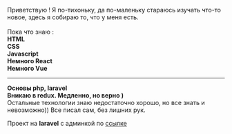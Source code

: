 Приветствую ! Я по-тихоньку, да по-маленьку стараюсь изучать что-то новое, здесь я собираю то, что у меня есть.
<br>
<br>
Пока что знаю :
<br>
<b>HTML</b>
<br>
<b>CSS</b>
<br>
<b>Javascript</b>
<br>
<b>Немного React</b>
<br>
<b>Немного Vue</b>
<hr>
<b>Основы php, laravel</b>
<br>
<b>Вникаю в redux. Медленно, но верно )</b>
<br>
Остальные технологии знаю недостаточно хорошо, но все знать и невозможно)) Все писал сам, без лишних рук.

Проект на <b>laravel</b> с админкой по <a href="https://github.com/webprogrammer228/itsteprepo/tree/cursovaya">ссылке</a>
